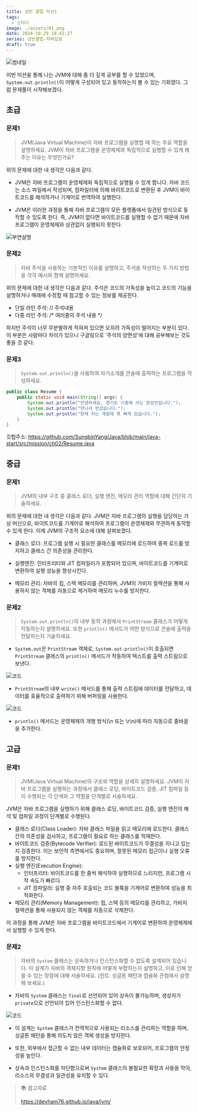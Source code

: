 ```yaml
---
title: 성빈 클럽 미션1
tags:
  - 스터디
image: ./assets/01.png
date: 2024-10-29 18:41:27
series: 성빈클럽-자바입문
draft: true
---
```


![썸네일](./assets/01.png)

이번 미션을 통해 나는 JVM에 대해 좀 더 깊게 공부를 할 수 있었으며, `System.out.println()`이 어떻게 구성되어 있고 동작하는지 볼 수 있는 기회였다. 그럼 문제풀이 시작해보겠다.

## 초급

### 문제1

> JVM(Java Virtual Machine)이 자바 프로그램을 실행할 때 하는 주요 역할을 설명하세요. JVM이 자바 프로그램을 운영체제와 독립적으로 실행할 수 있게 해주는 이유는 무엇인가요?

위의 문제에 대한 내 생각은 다음과 같다. 

- JVM은 자바 프로그램이 운영체제와 독립적으로 실행될 수 있게 합니다. 자바 코드는 소스 파일에서 작성되며, 컴파일러에 의해 바이트코드로 변환된 후 JVM이 바이트코드를 해석하거나 기계어로 번역하여 실행한다.

- JVM은 이러한 과정을 통해 자바 프로그램이 모든 플랫폼에서 일관된 방식으로 동작할 수 있도록 한다. 즉, JVM이 없다면 바이트코드를 실행할 수 없기 때문에 자바 프로그램이 운영체제와 상관없이 실행되지 못한다.

![부연설명](./assets/reference01.jpeg)

### 문제2

> 자바 주석을 사용하는 기본적인 이유를 설명하고, 주석을 작성하는 두 가지 방법을 각각 예시와 함께 설명하세요.

위의 문제에 대한 내 생각은 다음과 같다. 주석은 코드의 가독성을 높이고 코드의 기능을 설명하거나 매래에 수정할 때 참고할 수 있는 정보를 제공한다.

- 단일 라인 주석: // 주석내용
- 다중 라인 주석: /* 여러줄의 주석 내용 */

하지만 주석이 너무 무분별하게 적혀져 있으면 오히려 가독성이 떨어지는 부분이 있다. 이 부분은 사람마다 차이가 있으니 구글링으로 '주석의 양면성'에 대해 공부해보는 것도 좋을 것 같다.

### 문제3

> `System.out.println()`을 사용하여 자기소개를 콘솔에 출력하는 프로그램을 작성하세요.

``` java
public class Resume {
    public static void main(String[] args) {
        System.out.println("안녕하세요, 경기도 시흥에 사는 양성빈입니다.");
        System.out.println("만나서 반갑습니다.");
        System.out.println("현재 저는 개발에 푹 빠져 있습니다.");
    }
}
```

깃헙주소: https://github.com/SungbinYang/Java/blob/main/java-start/src/mission/ch02/Resume.java

## 중급

### 문제1

> JVM의 내부 구조 중 클래스 로더, 실행 엔진, 메모리 관리 역할에 대해 간단히 기술하세요.

위의 문제에 대한 내 생각은 다음과 같다. JVM은 자바 프로그램의 실행을 담당하는 가상 머신으로, 바이트코드를 기계어로 해석하여 프로그램이 운영체제와 무관하게 동작할 수 있게 한다. 이제 JVM의 구조적 요소에 대해 살펴보겠다.

- 클래스 로더: 프로그램 실행 시 필요한 클래스를 메모리에 로드하여 중복 로드를 방지하고 클래스 간 의존성을 관리한다.

- 실행엔진: 인터프리터와 JIT 컴파일러가 포함되어 있으며, 바이트코드를 기계어로 변환하여 실행 성능을 향상시킨다.

- 메모리 관리: 자바의 힙, 스택 메모리를 관리하며, JVM의 가비지 컬렉션을 통해 사용하지 않는 객체를 자동으로 제거하여 메모리 누수를 방지한다.

### 문제2

> `System.out.println()`의 내부 동작 과정에서 `PrintStream` 클래스가 어떻게 작동하는지 설명하세요. 또한 `println()` 메서드가 어떤 방식으로 콘솔에 출력을 전달하는지 기술하세요.

- `System.out`은 `PrintStream` 객체로, `System.out.println()`이 호출되면 `PrintStream` 클래스의 `println()` 메서드가 작동하여 텍스트를 출력 스트림으로 보낸다.

![코드](./assets/reference02.png)

- `PrintStream`의 내부 `write()` 메서드를 통해 출력 스트림에 데이터를 전달하고, 데이터를 효율적으로 출력하기 위해 버퍼링을 사용한다.

![코드](./assets/reference03.png)

- `println()` 메서드는 운영체제의 개행 방식(\n 또는 \r\n)에 따라 자동으로 줄바꿈을 추가한다.

## 고급

### 문제1

> JVM(Java Virtual Machine)의 구조와 역할을 상세히 설명하세요. JVM이 자바 프로그램을 실행하는 과정에서 클래스 로딩, 바이트코드 검증, JIT 컴파일 등이 수행되는 각 단계와 그 역할을 단계별로 서술하세요.

JVM은 자바 프로그램을 실행하기 위해 클래스 로딩, 바이트코드 검증, 실행 엔진의 해석 및 컴파일 과정이 단계별로 수행된다.

- 클래스 로더(Class Loader): 자바 클래스 파일을 읽고 메모리에 로드한다. 클래스 간의 의존성을 검사하고, 프로그램이 필요로 하는 클래스를 적재한다.
- 바이트코드 검증(Bytecode Verifier): 로드된 바이트코드가 무결성을 지니고 있는지 검증한다. 이는 보안적 측면에서도 중요하며, 잘못된 메모리 접근이나 실행 오류를 방지한다.
- 실행 엔진(Execution Engine):
  - 인터프리터: 바이트코드를 한 줄씩 해석하여 실행하므로 느리지만, 프로그램 시작 속도가 빠르다.
  - JIT 컴파일러: 실행 중 자주 호출되는 코드 블록을 기계어로 변환하여 성능을 최적화한다.
- 메모리 관리(Memory Management): 힙, 스택 등의 메모리를 관리하고, 가비지 컬렉션을 통해 사용되지 않는 객체를 자동으로 삭제한다.

이 과정을 통해 JVM은 자바 프로그램을 바이트코드에서 기계어로 변환하여 운영체제에서 실행할 수 있게 한다.

### 문제2

> 자바의 `System` 클래스는 상속하거나 인스턴스화할 수 없도록 설계되어 있습니다. 이 설계가 자바의 객체지향 원칙에 어떻게 부합하는지 설명하고, 이로 인해 얻을 수 있는 장점에 대해 서술하세요. (힌트: 싱글톤 패턴과 캡슐화 관점에서 설명해 보세요.) 

- 자바의 `System` 클래스는 `final`로 선언되어 있어 상속이 불가능하며, 생성자가 `private`으로 선언되어 있어 인스턴스화할 수 없다.

![코드](./assets/reference04.png)

- 이 설계는 `System` 클래스가 전역적으로 사용되는 리소스를 관리하는 역할을 하며, 싱글톤 패턴을 통해 의도치 않은 객체 생성을 방지한다.

- 또한, 외부에서 접근할 수 없는 내부 데이터는 캡슐화로 보호되어, 프로그램의 안정성을 높인다.

- 상속과 인스턴스화를 차단함으로써 `System` 클래스의 불필요한 확장과 사용을 막아, 리소스의 무결성과 일관성을 유지할 수 있다.

> 📚 참고자료
>
> https://devham76.github.io/java/jvm/